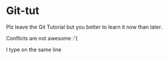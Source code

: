 # Git-tut

Plz leave the Git Tutorial but you better to learn it now than later.

Conflicts are not awesome :'(

I type on the same line